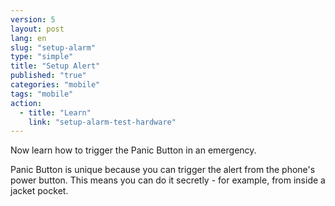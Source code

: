 ```yaml
---
version: 5
layout: post
lang: en
slug: "setup-alarm"
type: "simple"
title: "Setup Alert"
published: "true"
categories: "mobile"
tags: "mobile"
action: 
  - title: "Learn"
    link: "setup-alarm-test-hardware"
---
```


Now learn how to trigger the Panic Button in an emergency. 

Panic Button is unique because you can trigger the alert from the phone's power button. This means you can do it secretly - for example, from inside a jacket pocket. 

